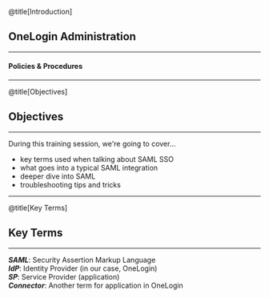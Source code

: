 @title[Introduction]

## <span class="gold">OneLogin</span> Administration

***

#### Policies & Procedures

---

@title[Objectives]

## <span class="gold">Objectives</span>

***

During this training session, we're going to cover...  
* key terms used when talking about SAML SSO
* what goes into a typical SAML integration
* deeper dive into SAML
* troubleshooting tips and tricks

---

@title[Key Terms]

## <span class="gold">Key</span> Terms

***

**_SAML_**: Security Assertion Markup Language  
**_IdP_**: Identity Provider (in our case, OneLogin)  
**_SP_**: Service Provider (application)  
**_Connector_**: Another term for application in OneLogin